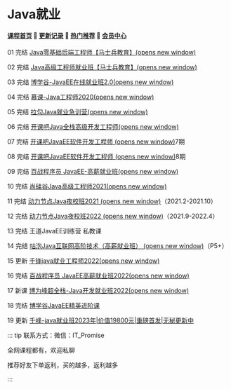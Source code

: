 # Java就业

#### [**课程首页**](https://www.itpromise.cloud/) 💖 [**更新记录**](https://www.itpromise.cloud/list/gxjl.html) 💖 [**热门推荐**](https://www.itpromise.cloud/list/rmtj.html) 💖 [**会员中心**](https://www.itpromise.cloud/list/vip.html)

01 完结 [Java零基础后端工程师【马士兵教育】(opens new window)](https://ke.qq.com/course/423902)

02 完结 [Java高级工程师就业班【马士兵教育】(opens new window)](https://ke.qq.com/course/2438176)

03 完结 [博学谷-JavaEE在线就业班2.0(opens new window)](https://www.boxuegu.com/class/outline-1112.html)

04 完结 [慕课-Java工程师2020(opens new window)](https://class.imooc.com/sale/java2020)

05 完结 [拉勾Java就业急训营(opens new window)](https://kaiwu.lagou.com/java_basic.html)

06 完结 [开课吧Java全栈高级开发工程师(opens new window)](https://www.kaikeba.com/course/vip/222)

07 完结 [开课吧JavaEE软件开发工程师 (opens new window)](https://mkt.kaikeba.com/vipcourse/workjava)7期

08 完结 [开课吧JavaEE软件开发工程师 (opens new window)](https://mkt.kaikeba.com/vipcourse/workjava)8期

09 完结 [百战程序员 JavaEE-高薪就业班(opens new window)](http://www.itbaizhan.cn/course/java)

10 完结 [尚硅谷Java高级工程师2021(opens new window)](http://www.atguigu.com/kecheng.shtml)

11 完结 [动力节点Java夜校班2021 (opens new window)](http://www.bjpowernode.com/javayexiao.html)（2021.2-2021.10）

12 完结 [动力节点Java夜校班2022 (opens new window)](http://www.bjpowernode.com/javayexiao.html)（2021.9-2022.4）

13 完结 王道JavaEE训练营 私教课

14 完结 [咕泡Java互联网高阶技术（高薪就业班） (opens new window)](https://ke.gupaoedu.cn/course/vip/292)（P5+）

15 更新 [千锋java就业工程师2022(opens new window)](http://www.mobiletrain.org/java)

16 完结 [百战程序员 JavaEE高薪就业班2022(opens new window)](http://www.itbaizhan.cn/course/java)

17 新课 [博为峰超全栈-Java开发就业班2022(opens new window)](https://www.atstudy.com/course/1011004)

18 完结 [博学谷JavaEE精英进阶课](https://www.boxuegu.com/course/outline-3768.html)

19 更新 [千峰-java就业班2023年|价值19800元|重磅首发|无秘更新中](http://www.qfedu.com/java/)

::: tip
联系方式：微信：IT_Promise

全网课程都有，欢迎私聊

推荐好友下单返利，买的越多，返利越多

:::